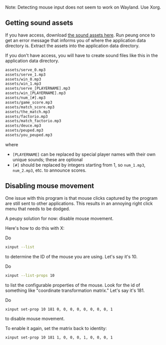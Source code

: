 Note: Detecting mouse input does not seem to work on Wayland. Use Xorg.

## Getting sound assets

If you have access, download [the sound assets here](https://drive.google.com/file/d/1Ky-RoYqmEFlRVsw-29jSYjuCZUNRZ-Xt/view?usp=drive_link).
Run peung once to get an error message that informs you of where the application data directory is. 
Extract the assets into the application data directory.

If you don't have access, you will have to create sound files like this in the application data directory.
```txt
assets/serve_0.mp3
assets/serve_1.mp3
assets/win_0.mp3
assets/win_1.mp3
assets/serve_[PLAYERNAME].mp3
assets/win_[PLAYERNAME].mp3
assets/num_[#].mp3
assets/game_score.mp3
assets/match_score.mp3
assets/the_match.mp3
assets/factorio.mp3
assets/match_factorio.mp3
assets/deuce.mp3
assets/peuped.mp3
assets/you_peuped.mp3
```
where
- `[PLAYERNAME]` can be replaced by special player names with their own unique sounds; these are optional
- `[#]` should be replaced by integers starting from 1, so `num_1.mp3`, `num_2.mp3`, etc. to announce scores.

## Disabling mouse movement

One issue with this program is that mouse clicks captured by the program are
still sent to other applications. This results in an annoying right click menu
that needs to be dodged.

A peupy solution for now: disable mouse movement.

Here's how to do this with X:

Do
```sh
xinput --list
```
to determine the ID of the mouse you are using. Let's say it's 10.

Do
```sh
xinput --list-props 10
```
to list the configurable properties of the mouse.
Look for the id of something like "coordinate transformation matrix."
Let's say it's 181.

Do
```sh
xinput set-prop 10 181 0, 0, 0, 0, 0, 0, 0, 0, 1
```
to disable mouse movement.

To enable it again, set the matrix back to identity:
```sh
xinput set-prop 10 181 1, 0, 0, 0, 1, 0, 0, 0, 1
```
